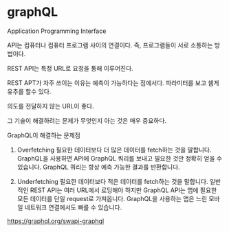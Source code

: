 # graphQL

Application Programming Interface

API는 컴퓨터나 컴퓨터 프로그램 사이의 연결이다. 즉, 프로그램들이 서로 소통하는 방법이다.

REST API는 특정 URL로 요청을 통해 이루어진다.

REST APT가 자주 쓰이는 이유는 예측이 가능하다는 점에서다. 파라미터를 보고 쉡게 유추를 할수 있다.

의도를 전달하지 않는 URL이 좋다.

그 기술이 해결하려는 문제가 무엇인지 아는 것은 매우 중요하다.

GraphQL이 해결하는 문제점

1. Overfetching
필요한 데이터보다 더 많은 데이터를 fetch하는 것을 말합니다. GraphQL을 사용하면 API에 GraphQL 쿼리를 보내고 필요한 것만 정확히 얻을 수 있습니다. GraphQL 쿼리는 항상 예측 가능한 결과를 반환합니다.

2. Underfetching
필요한 데이터보다 적은 데이터를 fetch하는 것을 말합니다. 일반적인 REST API는 여러 URL에서 로딩해야 하지만 GraphQL API는 앱에 필요한 모든 데이터를 단일 request로 가져옵니다. GraphQL을 사용하는 앱은 느린 모바일 네트워크 연결에서도 빠를 수 있습니다.

https://graphql.org/swapi-graphql

